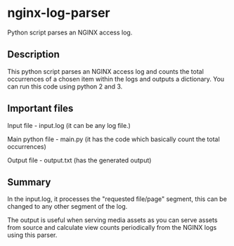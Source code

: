 # nginx-log-parser
Python script parses an NGINX access log.

## Description
This python script parses an NGINX access log and counts the total occurrences of a chosen item within the logs and outputs a dictionary. You can run this code using python 2 and 3.

## Important files
Input file - input.log (it can be any log file.)

Main python file - main.py (it has the code which basically count the total occurrences)

Output file - output.txt (has the generated output)

## Summary
In the input.log, it processes the "requested file/page" segment, this can be changed to any other segment of the log.

The output is useful when serving media assets as you can serve assets from source and calculate view counts periodically from the NGINX logs using this parser.
